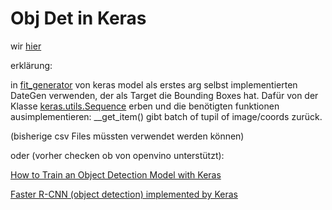 # Obj Det in Keras

wir [hier](https://github.com/lars76/object-localization)

erklärung:

in [fit_generator](https://keras.io/models/model/#fit_generator) von keras model als erstes arg selbst implementierten DateGen verwenden, der als Target die Bounding Boxes hat. Dafür von der Klasse [keras.utils.Sequence](https://keras.io/utils/#sequence) erben und die benötigten funktionen ausimplementieren: __get_item() gibt batch of tupil of image/coords zurück.

(bisherige csv Files müssten verwendet werden können)



oder (vorher checken ob von openvino unterstützt):

[How to Train an Object Detection Model with Keras](https://machinelearningmastery.com/how-to-train-an-object-detection-model-with-keras/)

[Faster R-CNN (object detection) implemented by Keras](https://towardsdatascience.com/faster-r-cnn-object-detection-implemented-by-keras-for-custom-data-from-googles-open-images-125f62b9141a)